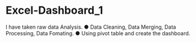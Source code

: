 # Excel-Dashboard_1
I have taken raw data Analysis.
●	Data Cleaning, Data Merging, Data Processing, Data Fomating.
●	Using pivot table and create the dashboard.
